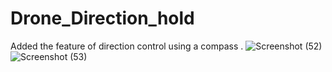 # Drone_Direction_hold
Added the feature of direction control using a compass .
![Screenshot (52)](https://user-images.githubusercontent.com/34301506/77757174-bb4b6400-7056-11ea-9238-890bc7d6a270.png)
![Screenshot (53)](https://user-images.githubusercontent.com/34301506/77757273-f188e380-7056-11ea-81b1-38a1aa2c8624.png)

